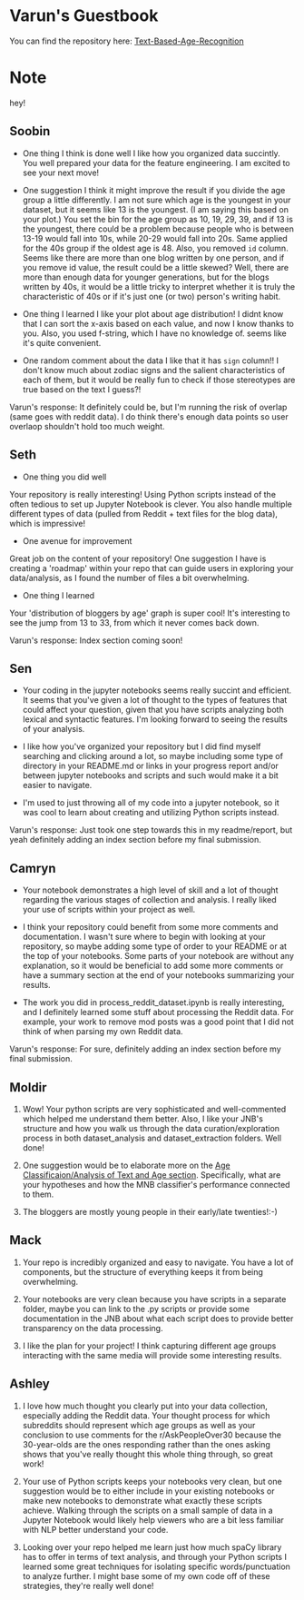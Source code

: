 # Varun's Guestbook
You can find the repository here: [Text-Based-Age-Recognition](https://github.com/Data-Science-for-Linguists-2023/Text-Based-Age-Recognition)

# Note
hey!

## Soobin

* One thing I think is done well
I like how you organized data succintly. You well prepared your data for the feature engineering. I am excited to see your next move!

* One suggestion
I think it might improve the result if you divide the age group a little differently. I am not sure which age is the youngest in your dataset, but it seems like 13 is the youngest. (I am saying this based on your plot.) You set the bin for the age group as 10, 19, 29, 39, and if 13 is the youngest, there could be a problem because people who is between 13-19 would fall into 10s, while 20-29 would fall into 20s. Same applied for the 40s group if the oldest age is 48.
Also, you removed `id` column. Seems like there are more than one blog written by one person, and if you remove id value, the result could be a little skewed?
Well, there are more than enough data for younger generations, but for the blogs written by 40s, it would be a little tricky to interpret whether it is truly the characteristic of 40s or if it's just one (or two) person's writing habit.

* One thing I learned
I like your plot about age distribution! I didnt know that I can sort the x-axis based on each value, and now I know thanks to you. Also, you used f-string, which I have no knowledge of. seems like it's quite convenient.

* One random comment about the data
I like that it has `sign` column!! I don't know much about zodiac signs and the salient characteristics of each of them, but it would be really fun to check if those stereotypes are true based on the text I guess?!

Varun's response: It definitely could be, but I'm running the risk of overlap (same goes with reddit data). I do think there's enough data points so user overlaop shouldn't hold too much weight.

## Seth

* One thing you did well

Your repository is really interesting! Using Python scripts instead of the often tedious to set up Jupyter Notebook is clever. You also handle multiple different types of data (pulled from Reddit + text files for the blog data), which is impressive!

* One avenue for improvement

Great job on the content of your repository! One suggestion I have is creating a 'roadmap' within your repo that can guide users in exploring your data/analysis, as I found the number of files a bit overwhelming.

* One thing I learned

Your 'distribution of bloggers by age' graph is super cool! It's interesting to see the jump from 13 to 33, from which it never comes back down.

Varun's response: Index section coming soon!

## Sen

- Your coding in the jupyter notebooks seems really succint and efficient. It seems that you've given a lot of thought to the types of features that could affect your question, given that you have scripts analyzing both lexical and syntactic features. I'm looking forward to seeing the results of your analysis.

- I like how you've organized your repository but I did find myself searching and clicking around a lot, so maybe including some type of directory in your README.md or links in your progress report and/or between jupyter notebooks and scripts and such would make it a bit easier to navigate.

- I'm used to just throwing all of my code into a jupyter notebook, so it was cool to learn about creating and utilizing Python scripts instead.

Varun's response: Just took one step towards this in my readme/report, but yeah definitely adding an index section before my final submission.

## Camryn

- Your notebook demonstrates a high level of skill and a lot of thought regarding the various stages of collection and analysis. I really liked your use of scripts within your project as well.

- I think your repository could benefit from some more comments and documentation. I wasn't sure where to begin with looking at your repository, so maybe adding some type of order to your README or at the top of your notebooks. Some parts of your notebook are without any explanation, so it would be beneficial to add some more comments or have a summary section at the end of your notebooks summarizing your results.

- The work you did in process_reddit_dataset.ipynb is really interesting, and I definitely learned some stuff about processing the Reddit data. For example, your work to remove mod posts was a good point that I did not think of when parsing my own Reddit data.

Varun's response: For sure, definitely adding an index section before my final submission.

## Moldir

1. Wow! Your python scripts are very sophisticated and well-commented which helped me understand them better. Also, I like your JNB's structure and how you walk us through the data curation/exploration process in both dataset_analysis and dataset_extraction folders. Well done!

2. One suggestion would be to elaborate more on the [Age Classificaion/Analysis of Text and Age section](https://github.com/Data-Science-for-Linguists-2023/Text-Based-Age-Recognition/blob/main/notebooks/dataset_analysis/blog.ipynb). Specifically, what are your hypotheses and how the MNB classifier's performance connected to them.

3. The bloggers are mostly young people in their early/late twenties!:-)

## Mack

1. Your repo is incredibly organized and easy to navigate. You have a lot of components, but the structure of everything keeps it from being overwhelming.

2. Your notebooks are very clean because you have scripts in a separate folder, maybe you can link to the .py scripts or provide some documentation in the JNB about what each script does to provide better transparency on the data processing.

3. I like the plan for your project! I think capturing different age groups interacting with the same media will provide some interesting results.

## Ashley

1. I love how much thought you clearly put into your data collection, especially adding the Reddit data. Your thought process for which subreddits should represent which age groups as well as your conclusion to use comments for the r/AskPeopleOver30 because the 30-year-olds are the ones responding rather than the ones asking shows that you've really thought this whole thing through, so great work!

2. Your use of Python scripts keeps your notebooks very clean, but one suggestion would be to either include in your existing notebooks or make new notebooks to demonstrate what exactly these scripts achieve. Walking through the scripts on a small sample of data in a Jupyter Notebook would likely help viewers who are a bit less familiar with NLP better understand your code.

3. Looking over your repo helped me learn just how much spaCy library has to offer in terms of text analysis, and through your Python scripts I learned some great techniques for isolating specific words/punctuation to analyze further. I might base some of my own code off of these strategies, they're really well done!
